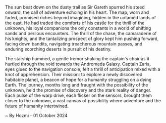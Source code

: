 
The sun beat down on the dusty trail as Sir Gareth spurred his steed onward, the call of adventure echoing in his heart. The map, worn and faded, promised riches beyond imagining, hidden in the untamed lands of the east. He had traded the comforts of his castle for the thrill of the unknown, his loyal companions the only constants in a world of shifting sands and perilous encounters.  The thrill of the chase, the camaraderie of his knights, and the tantalizing prospect of glory kept him pushing forward, facing down bandits, navigating treacherous mountain passes, and enduring scorching deserts in pursuit of his destiny.

The starship hummed, a gentle tremor shaking the captain's chair as it hurtled through the void towards the Andromeda Galaxy.  Captain Zaria, eyes glued to the navigation console,  felt a thrill of anticipation mixed with a knot of apprehension.  Their mission: to explore a newly discovered habitable planet, a beacon of hope for a humanity struggling on a dying Earth.  The journey, months long and fraught with the possibility of the unknown, held the promise of discovery and the stark reality of danger. Each pulse of the warp drive, each flicker on the sensors, brought them closer to the unknown, a vast canvas of possibility where adventure and the future of humanity intertwined. 

~ By Hozmi - 01 October 2024
